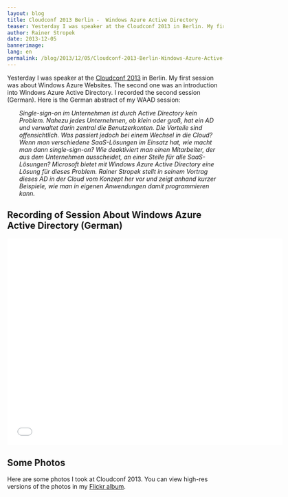 ```yaml
---
layout: blog
title: Cloudconf 2013 Berlin -  Windows Azure Active Directory
teaser: Yesterday I was speaker at the Cloudconf 2013 in Berlin. My first session was about Windows Azure Websites. The second one was an introduction into Windows Azure Active Directory. I recorded the second session (German). Here it is.
author: Rainer Stropek
date: 2013-12-05
bannerimage: 
lang: en
permalink: /blog/2013/12/05/Cloudconf-2013-Berlin-Windows-Azure-Active-Directory
---
```


<p xmlns="http://www.w3.org/1999/xhtml">Yesterday I was speaker at the <a href="http://www.cloudconf.de/" target="_blank">Cloudconf 2013</a> in Berlin. My first session was about Windows Azure Websites. The second one was an introduction into Windows Azure Active Directory. I recorded the second session (German). Here is the German abstract of my WAAD session:</p><div style="margin-left: 2em" data-mce-style="margin-left: 2em;" xmlns="http://www.w3.org/1999/xhtml">
  <em>
    <span>Single-sign-on im Unternehmen ist durch Active Directory kein Problem. Nahezu jedes Unternehmen, ob klein oder groß, hat ein AD und verwaltet darin zentral die Benutzerkonten. Die Vorteile sind offensichtlich. Was passiert jedoch bei einem Wechsel in die Cloud? Wenn man verschiedene SaaS-Lösungen im Einsatz hat, wie macht man dann single-sign-on? Wie deaktiviert man einen Mitarbeiter, der aus dem Unternehmen ausscheidet, an einer Stelle für alle SaaS-Lösungen? Microsoft bietet mit Windows Azure Active Directory eine Lösung für dieses Problem. Rainer Stropek stellt in seinem Vortrag dieses AD in der Cloud vom Konzept her vor und zeigt anhand kurzer Beispiele, wie man in eigenen Anwendungen damit programmieren kann.</span>
  </em>
</div><h2 xmlns="http://www.w3.org/1999/xhtml">Recording of Session About Windows Azure Active Directory (German)</h2><iframe width="640" height="480" src="//www.youtube.com/embed/_phYwBg3Ksw?rel=0" frameborder="0" allowfullscreen="allowfullscreen" xmlns="http://www.w3.org/1999/xhtml"></iframe><h2 xmlns="http://www.w3.org/1999/xhtml">Some Photos</h2><p xmlns="http://www.w3.org/1999/xhtml">Here are some photos I took at Cloudconf 2013. You can view high-res versions of the photos in my <a href="http://flic.kr/s/aHsjNy28a2" target="_blank">Flickr album</a>.</p><f:function name="Composite.Media.ImageGallery.Slimbox2" xmlns:f="http://www.composite.net/ns/function/1.0">
  <f:param name="MediaFolder" value="MediaArchive:c17651a0-edbf-4f23-90b1-5278e7e307e9" xmlns:f="http://www.composite.net/ns/function/1.0" />
  <f:param name="ThumbnailMaxWidth" value="250" xmlns:f="http://www.composite.net/ns/function/1.0" />
  <f:param name="ThumbnailMaxHeight" value="250" xmlns:f="http://www.composite.net/ns/function/1.0" />
  <f:param name="ImageMaxWidth" value="1024" xmlns:f="http://www.composite.net/ns/function/1.0" />
  <f:param name="ImageMaxHeight" value="1024" xmlns:f="http://www.composite.net/ns/function/1.0" />
</f:function>